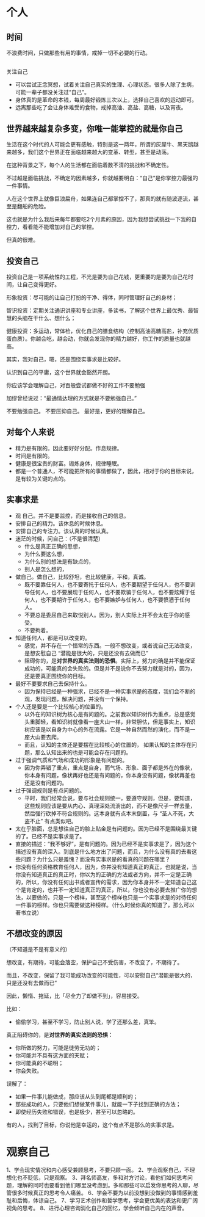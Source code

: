 # 个人


## 时间

不浪费时间，只做那些有用的事情，戒掉一切不必要的行动。

##

关注自己

- 可以尝试正念冥想，试着关注自己真实的生理、心理状态。很多人除了生病，可能一辈子都没关注过“自己”。
- 身体真的是革命的本钱，每周最好锻炼三次以上，选择自己喜欢的运动即可。
- 远离那些吃了会让身体难受的食物，戒掉高油、高盐、高糖，以及宵夜。


## 世界越来越复杂多变，你唯一能掌控的就是你自己

生活在这个时代的人可能会更有感触，特别是这一两年，所谓的灰犀牛、黑天鹅越来越多，我们这个世界正在面临越来越大的变革、转型，甚至是动荡。

在这种背景之下，每个人的生活都在面临着数不清的挑战和不确定性。

不过越是面临挑战，不确定的因素越多，你就越要明白：“自己”是你掌控力最强的一件事情。

人在这个世界上就像巨浪扁舟，如果连自己都掌控不了，那真的就有随波逐流，甚至是翻船的危险。

这也就是为什么我后来每年都要吃2个月素的原因，因为我想尝试挑战一下我的自控力，看看能不能增加对自己的掌控。

但真的很难。




## 投资自己

投资自己是一项系统性的工程，不光是要为自己花钱，更重要的是要为自己花时间，让自己变得更好。

形象投资：尽可能的让自己打扮的干净、得体，同时管理好自己的身材；

智识投资：定期关注通识讲座和专业讲座，多读书，了解这个世界上最优秀、最智慧的头脑在干什么、想什么；

健康投资：多运动，常体检，优化自己的膳食结构（控制高油高糖高盐，补充优质蛋白质）。你越会吃，越会动，你就会发现你的精力越好，你工作的质量也就越高。





其实，我对自己，嗯，还是围绕实事求是比较好。



认识到自己的平庸，这个世界就会豁然开朗。


你应该学会理解自己，对百般尝试都做不好的工作不要勉强

加缪曾经说过：“最通情达理的方式就是不要勉强自己。”

不要勉强自己。
不要压抑自己。
最好是，更好的理解自己。


## 对每个人来说

- 精力是有限的。因此要好好分配。作息规律。
- 时间是有限的。
- 健康是很宝贵的财富。锻炼身体，规律睡眠。
- 都是一个普通人，不可能把所有的事情都做了，因此，相对于你的目标来说，是有较为关键的点的。

## 实事求是

- 观 自己。并不是要监控，而是接收自己的信息。
- 安排自己的精力。该休息的时候休息。
- 安排自己的专注力。该认真的时候认真。
- 迷茫的时候，问自己：（不是很清楚）
  - 什么是真正正确的思想，
  - 为什么要这么想，
  - 为什么别的想法是有缺点的，
  - 别人是怎么想的，
- 做自己。做自己，比较舒坦，也比较健康，平和，真诚。
  - 既不要靠任何人，也不要寄托于任何人，也不要期望于任何人，也不要训导任何人，也不要展现于任何人，也不要欺骗于任何人，也不要炫耀于任何人，也不要期许于任何人，也不要嫉妒与任何人，也不要愤懑于任何人。
  - 不要总是委屈自己来取悦别人。因为，别人实际上并不会太在乎你的感受。
  - 不要拘着。
- 知道任何人，都是可以改变的。
  - 感觉，并不存在一个恒常的东西。一般不想改变，或者说自己无法改变，是想安慰自己 “潜能是很大的，只是还没有去做而已”
  - 阻碍你的，是**对世界的真实法则的恐惧**。实际上，努力的确是并不能保证成功的，可能真的会失败的。但是并不是说你不去努力就是对的，因为，还是要真正围绕你的目标。
- 最好不要要求自己去保持什么。
  - 因为保持已经是一种强求，已经不是一种实事求是的态度，我们会不断的观，发现问题，解决问题，并没有一个保持。
- 个人还是要是一个比较核心的位置的。
  - 以外在的知识树为核心是有问题的。之前我以知识树作为重点，总是感觉头重脚轻，看知识树就像看一座大山一样，非常胆怯，但是事实上，知识树应该是以自身为中心的外在流露。它是一种自然而然的演化，而不是一座大山要去爬。
  - 而且，认知的主体还是要摆在比较核心的位置的， 如果认知的主体存在问题，那么认知出来的也是可能会存在问题的。
- 过于强调气质和气场和成功的形象是有问题的。
  - 因为你弄错了重点，重点是自身，而气场、形象、面子都是外在的像状，你本身有问题，像状再好也还是有问题的，你本身没有问题，像状再差也还是没有问题的。
- 过于强调规则是有点问题的。
  - 平时，我们经常会说，要与社会规则统一，要遵守规则，但是，要知道，这些规则应该是要从内心、真理深处流淌出的，而不是像尺子一样去量，然后强行砍掉不符合规则的。这本身就有点本末倒置，与 “圣人不死，大盗不止” 有点类似吧。
- 太在乎脸面，总是想往自己的脸上贴金是有问题的。因为已经不是围绕最关键的了。已经不是实事求是了。
- 直接的描述：“我不够好”，是有问题的。因为已经不是实事求是了，因为这个描述没有真的深入。到底是什么地方出了问题，而且，为什么没有真的去看这些问题？为什么只是羞愧？而没有实事求是的看真的问题在哪里？
- 你没有任何资格教育任何人，因为，你并没有知道真正的真正，也就是说，当你没有知道真正的真正时，你以为的正确的方法或者方向，并不一定是正确的，所以，你没有任何出书或者宣传的需求，因为你本身并不一定知道自己这个是肯定的，也并不一定知道真正的真正，所以，你也没有必要去推广你的想法，以要做的，只是一个榜样，甚至这个榜样也只是一个实事求是的对待任何一件事的榜样。你也只需要做这种榜样。（什么时候你真的知道了，那么可以著书立说）

















## 不想改变的原因

（不知道是不是有意义的）


想改变，有期待，可能会落空，保护自己不受伤害，不改变了，不期待了。

而且，不改变，保留了我可能成功改变的可能性，可以安慰自己“潜能是很大的，只是还没有去做而已”

因此，懒惰、拖延，比「尽全力了却做不到」，容易接受。


比如：

- 偷偷学习，甚至不学习，防止别人说，学了还那么差，真笨。


真正阻碍你的，是**对世界的真实法则的恐惧**：


- 你所做的努力，可能是徒劳无功的；
- 你可能并不具有这方面的天赋；
- 你可能真的不聪明；
- 你会失败。


误解了：

- 如果一件事儿能做成，那应该从头到尾都是顺利的；
- 那些成功的人，只要他们想做某件事儿，就能一下子找到正确的方法；
- 即使经历失败和错误，也是极少，甚至可以忽略的。




有的人，找到了目标，你说他是幸运的，这个有点不是那么的实事求是。














# 观察自己

1、学会现实情况和内心感受兼顾思考，不要只顾一面。
2、学会观察自己，不理想化也不贬低，只是观察。
3、拜名师高友，多和对方讨论，看他们如何思考问题，理解的同时也要看到他们哪里没考虑到。多和那些可以启发你思考的人聊，尽管很多时候真正的思考令人痛苦。
6、学会不要为以前没想到没做到的事情感到羞耻和后悔，体谅自己。
7、学习艺术创作和哲学思考，学会更优美的表达和更广阔视角的思考。
8、进行心理咨询消化自己的回忆，学会倾听自己内在的声音。

